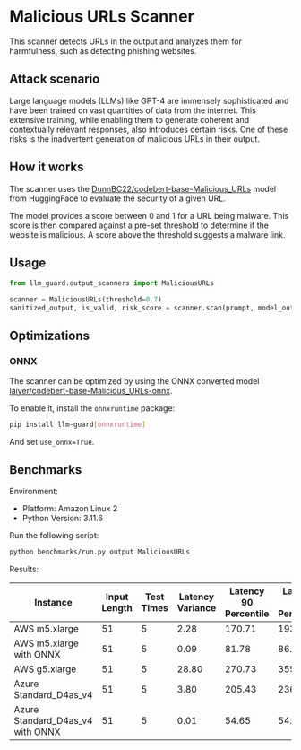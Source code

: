 # Malicious URLs Scanner

This scanner detects URLs in the output and analyzes them for harmfulness, such as detecting phishing websites.

## Attack scenario

Large language models (LLMs) like GPT-4 are immensely sophisticated and have been trained on vast quantities of data
from the internet. This extensive training, while enabling them to generate coherent and contextually relevant
responses, also introduces certain risks. One of these risks is the inadvertent generation of malicious URLs in their
output.

## How it works

The scanner uses
the [DunnBC22/codebert-base-Malicious_URLs](https://huggingface.co/DunnBC22/codebert-base-Malicious_URLs) model from
HuggingFace to evaluate the security of a given URL.

The model provides a score between 0 and 1 for a URL being malware. This score is then compared against a pre-set
threshold to determine if the website is malicious. A score above the threshold suggests a malware link.

## Usage

```python
from llm_guard.output_scanners import MaliciousURLs

scanner = MaliciousURLs(threshold=0.7)
sanitized_output, is_valid, risk_score = scanner.scan(prompt, model_output)
```

## Optimizations

### ONNX

The scanner can be optimized by using the ONNX converted
model [laiyer/codebert-base-Malicious_URLs-onnx](https://huggingface.co/laiyer/codebert-base-Malicious_URLs-onnx).

To enable it, install the `onnxruntime` package:

```sh
pip install llm-guard[onnxruntime]
```

And set `use_onnx=True`.

## Benchmarks

Environment:

- Platform: Amazon Linux 2
- Python Version: 3.11.6

Run the following script:

```sh
python benchmarks/run.py output MaliciousURLs
```

Results:

| Instance                         | Input Length | Test Times | Latency Variance | Latency 90 Percentile | Latency 95 Percentile | Latency 99 Percentile | Average Latency (ms) | QPS    |
|----------------------------------|--------------|------------|------------------|-----------------------|-----------------------|-----------------------|----------------------|--------|
| AWS m5.xlarge                    | 51           | 5          | 2.28             | 170.71                | 193.44                | 211.62                | 120.92               | 421.78 |
| AWS m5.xlarge with ONNX          | 51           | 5          | 0.09             | 81.78                 | 86.39                 | 90.09                 | 72.42                | 704.18 |
| AWS g5.xlarge                    | 51           | 5          | 28.80            | 270.73                | 355.51                | 423.34                | 100.89               | 505.5  |
| Azure Standard_D4as_v4           | 51           | 5          | 3.80             | 205.43                | 236.05                | 260.55                | 143.34               | 355.80 |
| Azure Standard_D4as_v4 with ONNX | 51           | 5          | 0.01             | 54.65                 | 54.88                 | 55.08                 | 51.96                | 981.54 |
